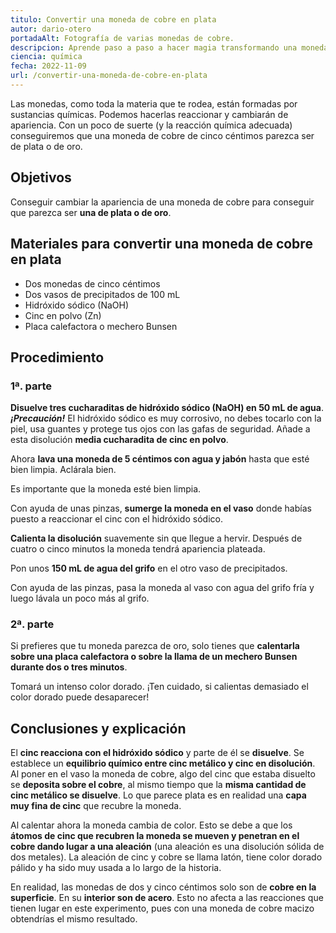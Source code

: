 ```yaml
---
titulo: Convertir una moneda de cobre en plata
autor: dario-otero
portadaAlt: Fotografía de varias monedas de cobre.
descripcion: Aprende paso a paso a hacer magia transformando una moneda de cobre en plata usando la Química.
ciencia: química
fecha: 2022-11-09
url: /convertir-una-moneda-de-cobre-en-plata
---
```


Las monedas, como toda la materia que te rodea, están formadas por sustancias químicas. Podemos hacerlas reaccionar y cambiarán de apariencia. Con un poco de suerte (y la reacción química adecuada) conseguiremos que una moneda de cobre de cinco céntimos parezca ser de plata o de oro.


## Objetivos

Conseguir cambiar la apariencia de una moneda de cobre para conseguir que parezca ser **una de plata o de oro**.

## Materiales para convertir una moneda de cobre en plata

- Dos monedas de cinco céntimos
- Dos vasos de precipitados de 100 mL
- Hidróxido sódico (NaOH)
- Cinc en polvo (Zn)
- Placa calefactora o mechero Bunsen

## Procedimiento

### 1ª. parte

**Disuelve tres cucharaditas de hidróxido sódico (NaOH) en 50 mL de agua**. ***¡Precaución!*** El hidróxido sódico es muy corrosivo, no debes tocarlo con la piel, usa guantes y protege tus ojos con las gafas de seguridad. Añade a esta disolución **media cucharadita de cinc en polvo**.

Ahora **lava una moneda de 5 céntimos con agua y jabón** hasta que esté bien limpia. Aclárala bien.

Es importante que la moneda esté bien limpia.

Con ayuda de unas pinzas, **sumerge la moneda en el vaso** donde habías puesto a reaccionar el cinc con el hidróxido sódico.

**Calienta la disolución** suavemente sin que llegue a hervir. Después de cuatro o cinco minutos la moneda tendrá apariencia plateada.

Pon unos **150 mL de agua del grifo** en el otro vaso de precipitados.

Con ayuda de las pinzas, pasa la moneda al vaso con agua del grifo fría y luego lávala un poco más al grifo.

### 2ª. parte

Si prefieres que tu moneda parezca de oro, solo tienes que **calentarla sobre una placa calefactora o sobre la llama de un mechero Bunsen durante dos o tres minutos**.

Tomará un intenso color dorado. ¡Ten cuidado, si calientas demasiado el color dorado puede desaparecer!

## Conclusiones y explicación

El **cinc reacciona con el hidróxido sódico** y parte de él se **disuelve**. Se establece un **equilibrio químico entre cinc metálico y cinc en disolución**. Al poner en el vaso la moneda de cobre, algo del cinc que estaba disuelto se **deposita sobre el cobre**, al mismo tiempo que la **misma cantidad de cinc metálico se disuelve**. Lo que parece plata es en realidad una **capa muy fina de cinc** que recubre la moneda.

Al calentar ahora la moneda cambia de color. Esto se debe a que los **átomos de cinc que recubren la moneda se mueven y penetran en el cobre dando lugar a una aleación** (una aleación es una disolución sólida de dos metales). La aleación de cinc y cobre se llama latón, tiene color dorado pálido y ha sido muy usada a lo largo de la historia.

En realidad, las monedas de dos y cinco céntimos solo son de **cobre en la superficie**. En su **interior son de acero**. Esto no afecta a las reacciones que tienen lugar en este experimento, pues con una moneda de cobre macizo obtendrías el mismo resultado.